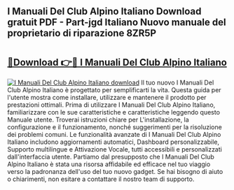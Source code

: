## I Manuali Del Club Alpino Italiano Download gratuit PDF - Part-jgd Italiano Nuovo manuale del proprietario di riparazione 8ZR5P

# <h2><a href="http://df9bmsw.blite.top/?on=I+Manuali+Del+Club+Alpino+Italiano">🔗Download 👉🔴 I Manuali Del Club Alpino Italiano</a></h2>

[![I Manuali Del Club Alpino Italiano download](https://i.imgur.com/lujVjoI.png)](http://df9bmsw.blite.top/?on=I+Manuali+Del+Club+Alpino+Italiano)
Il tuo nuovo I Manuali Del Club Alpino Italiano è progettato per semplificarti la vita. Questa guida per l'utente mostra come installare, utilizzare e mantenere il prodotto per prestazioni ottimali. Prima di utilizzare I Manuali Del Club Alpino Italiano, familiarizzare con le sue caratteristiche e caratteristiche leggendo questo Manuale utente. Troverai istruzioni chiare per L'installazione, la configurazione e il funzionamento, nonché suggerimenti per la risoluzione dei problemi comuni. Le funzionalità avanzate di I Manuali Del Club Alpino Italiano includono aggiornamenti automatici, Dashboard personalizzabile, Supporto multilingue e Attivazione Vocale, tutti accessibili e personalizzati dall'interfaccia utente. Partiamo dal presupposto che I Manuali Del Club Alpino Italiano è stata una risorsa affidabile ed efficace nel tuo viaggio verso la padronanza dell'uso del tuo nuovo gadget. Se hai bisogno di aiuto o chiarimenti, non esitare a contattare il nostro team di supporto.
